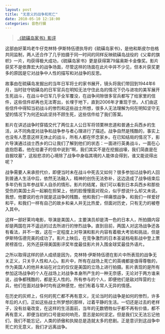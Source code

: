```yaml
---
layout: post
title: "无意义的战争和死亡"
date: 2010-05-10 12:18:00
categories: 音色行摄 
---
```


> [《硫磺岛家书》影评](http://movie.douban.com/subject/1299043/)  

这部由好莱坞老牛仔克林特·伊斯特伍德执导的《硫磺岛家书》，是他和斯皮尔伯格共同监制，两人还合作了几乎拍摄于同一时间的同样反映硫磺岛战役的《父辈的旗帜》一片，均获得极大成功，《硫磺岛家书》更是获得第79届奥斯卡金像奖。影片获奖不是依靠宏大的战争场面，尽管这样的场面在此片中并不少见，但本片获奖更多的原因是它对战争中人性的描写和对战争的反思。

故事由在硫磺岛发掘出的当年日军将士的家书展开，镜头将我们带回到1944年6月，当时驻守硫磺岛的日军官兵在明知无法守住此岛的情况下仍与进攻的美军展开生死战斗，在战斗中日军几乎全军覆没，在战争间隙很多官兵都写了给家里的信件，这些信件却再也无法寄出，长埋于地下，直到2006年才重现于世。人们由这些信件中得知当初战斗的惨烈和这些战士所想，很多人无法理解为何在明知坚守无望的情况下为何还如此坚持不顾生死，这些信件给了我们答案。

影片在讲述战争时穿插交代了两位主人公日军将领栗林忠道和普通士兵西乡的生活，从不同角度对战争和战争参与者心理进行了描述。战争自然是残酷的，事实上也没有人愿意这样无休止的战斗，所有人都在怀念家乡。在已知结局的情况下，影片导演通过战士西乡的口让我们了解到他们的状态：一面进行英勇战斗，一面在心底抱怨着。他在给妻子的信中说到“啊，我们其实不是在挖掘战壕，我们简直是在自掘坟墓”，这般悲凉的心境除了战争中身临其境的人能体会得到，谁又能说得出呢？

战争需要人来承担代价，即便当时未在战斗中死去又如何？很多参加过战争的人回到普通人生活中后，依然无法融入，精神的创伤无法弥补，这边造成了战争结束后多年仍有当年参战军人自杀的情形。影片的结尾，我们可以看到日本兵西乡和那些受伤的美国士兵一起躺在担架上，他的脸慢慢面对观众，似乎想说什么却又未说。我想，他要说的也许就是这战争的残酷，他和我们一样痛恨战争，和我们一样爱好和平，和我们一样有自己的故乡和亲人并无比热爱，但面对历史，只有无力的被卷入其中。

这样一部好莱坞电影，导演是美国人，主要演员却是清一色的日本人，所拍摄内容却是两国在并不遥远的过去所进行的惨烈战争。直到目前，两国人对这场战争还各有看法，并不一致，这在一定程度上对导演和影片内容有着极大考验和挑战，但是伊斯特伍德完美的成功了。影片上映后，在竞争激烈的日本圣诞档电影战中登上票房榜首位，另外还获得美国影评奖年度最佳影片并入围金球奖最佳外语片。

之所以取得这样的骄人成绩是因为，克林特·伊斯特伍德在影片中所表现的战争无关正义，只关乎人性和人心。影片中，所有在战场上死亡的英魂都是值得尊敬的，作为美国人的他并未站在对立的仅仅是美国的立场上进行拍摄。影片表现的是所有参加这场战争的个人在战场上对战争本身所产生的一种无奈感，无论对于两方谁来说，战争都残酷的，都是无人性的。所有参与的个人，即便他们是敌对阵营的士兵，他们在面对战争时均有这种感觉，他们有着与常人无异的情感。

在历史的灰烬上，任何的死亡都不再有意义，无论当时的战争是如何的惨烈，许多年后的人们，正如这些战士所梦想的那样，过着平静的生活。一切还是过去的老样子，没有丝毫改变，在这样的生活面前，当年的无数牺牲似乎都不再有价值，都不再有意义，即便当初的口号是如何响亮，意志是如何坚定。但是我们又无法忘记他们，我们不能忘记，人类的骄傲和执拗总是造就太多的悲剧。正是意识到这战争中死亡的无意义，我们才远离战争。